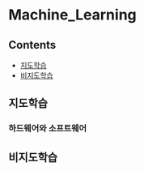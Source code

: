 Machine_Learning
==============

Contents
--------

-   [지도학습](#지도학습)
-   [비지도학습](#비지도학습)

지도학습
----

### 하드웨어와 소프트웨어


비지도학습
----

